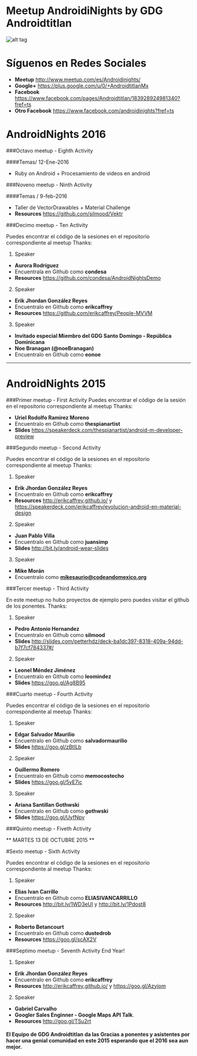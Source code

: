 # Meetup AndroidiNights by GDG Androidtitlan

![alt tag](https://img.evbuc.com/https%3A%2F%2Fimg.evbuc.com%2Fhttps%253A%252F%252Fcdn.evbuc.com%252Fimages%252F13682889%252F90195200561%252F1%252Foriginal.jpg%3Frect%3D0%252C117%252C1800%252C900%26s%3Dce1a7630b851ef28038f071799b3d216?w=1000&s=27e4843aad8e364dc977d0acee883bc3)

# Síguenos en Redes Sociales 

 * **Meetup** http://www.meetup.com/es/Androidinights/
 * **Google+** https://plus.google.com/u/0/+AndroidtitlanMx
 * **Facebook** https://www.facebook.com/pages/Androidtitlan/183928924981340?fref=ts
 * **Otro Facebook** https://www.facebook.com/androidinights?fref=ts


# AndroidNights 2016

###Octavo meetup - Eighth Activity

####Temas/ 12-Ene-2016

* Ruby on Android + Procesamiento de videos en android

###Noveno meetup - Ninth Activity 

####Temas / 9-feb-2016 

* Taller de VectorDrawables + Material Challenge
* **Resources** https://github.com/silmood/Vektr

###Decimo meetup - Ten Activity 

Puedes encontrar el código de la sesiones en el repositorio correspondiente al meetup 
Thanks:

1. Speaker 
  * **Aurora Rodríguez**
  * Encuentrala en Github como **condesa** 
  * **Resources** https://github.com/condesa/AndroidNightsDemo
2. Speaker 
  * **Erik Jhordan González Reyes**
  * Encuentralo en Github como **erikcaffrey** 
  * **Resources** https://github.com/erikcaffrey/People-MVVM
3. Speaker 
  * **Invitado especial Miembro del GDG Santo Domingo - República Dominicana**
  * **Noe Branagan (@noeBranagan)**
  * Encuentralo en Github como **eonoe** 
  
*******************************************************************************************************

# AndroidNights 2015

###Primer meetup - First Activity
Puedes encontrar el código de la sesión en el repositorio correspondiente al meetup 
Thanks:

* **Uriel Rodolfo Ramirez Moreno** 
* Encuentralo en Github como **thespianartist** 
* **Slides** https://speakerdeck.com/thespianartist/android-m-developer-preview

###Segundo meetup - Second Activity

Puedes encontrar el código de la sesiones en el repositorio correspondiente al meetup 
Thanks:

1. Speaker 
  * **Erik Jhordan González Reyes**
  * Encuentralo en Github como **erikcaffrey** 
  * **Resources** http://erikcaffrey.github.io/ y https://speakerdeck.com/erikcaffrey/evolucion-android-en-material-design
2. Speaker 
  * **Juan Pablo Villa**
  * Encuentralo en Github como **juansimp**
  * **Slides** http://bit.ly/android-wear-slides
3. Speaker 
  * **Mike Morán**
  * Encuentralo como **mikesaurio@codeandomexico.org**

###Tercer meetup - Third Activity

En este meetup no hubo proyectos de ejemplo pero puedes visitar el github de los ponentes.
Thanks:

1. Speaker 
  * **Pedro Antonio Hernandez**
  * Encuentralo en Github como **silmood** 
  * **Slides** http://slides.com/petterhdz/deck-ba1dc397-8318-409a-94dd-b7f7cf784337#/
2. Speaker 
  * **Leonel Méndez Jiménez**
  * Encuentralo en Github como **leomindez**
  * **Slides** https://goo.gl/Ag8B95
  
###Cuarto meetup - Fourth Activity

Puedes encontrar el código de la sesiones en el repositorio correspondiente al meetup 
Thanks:

1. Speaker 
  * **Edgar Salvador Maurilio**
  * Encuentralo en Github como **salvadormaurilio** 
  * **Slides** https://goo.gl/zBtILb
2. Speaker 
  * **Guillermo Romero**
  * Encuentralo en Github como **memocostecho**
  * **Slides** https://goo.gl/5yE7ic
3. Speaker 
  * **Ariana Santillan Gothwski**
  * Encuentralo en Github como **gothwski**
  * **Slides** https://goo.gl/UyfNpv

###Quinto meetup - Fiveth Activity

** MARTES 13 DE OCTUBRE 2015 **

#Sexto meetup - Sixth Activity

Puedes encontrar el código de la sesiones en el repositorio correspondiente al meetup 
Thanks:

1. Speaker 
  * **Elias Ivan Carrillo**
  * Encuentralo en Github como **ELIASIVANCARRILLO** 
  * **Resources** http://bit.ly/1WD3eUI y http://bit.ly/1Pdost8
2. Speaker 
  * **Roberto Betancourt**
  * Encuentralo en Github como **dustedrob**
  * **Resources** https://goo.gl/scAX2V


###Septimo meetup - Seventh Activity End Year!

1. Speaker 
  * **Erik Jhordan González Reyes**
  * Encuentralo en Github como **erikcaffrey** 
  * **Resources** http://erikcaffrey.github.io/ y https://goo.gl/Azyjom
2. Speaker 
  * **Gabriel Carvalho**
  * **Googler Sales Enginner - Google Maps API Talk**.
  * **Resources** http://goo.gl/TSu2rt
  

#### El Equipo de GDG Androidtitlan da las Gracias a ponentes y asistentes por hacer una genial comunidad en este 2015 esperando que el 2016 sea aun mejor.
